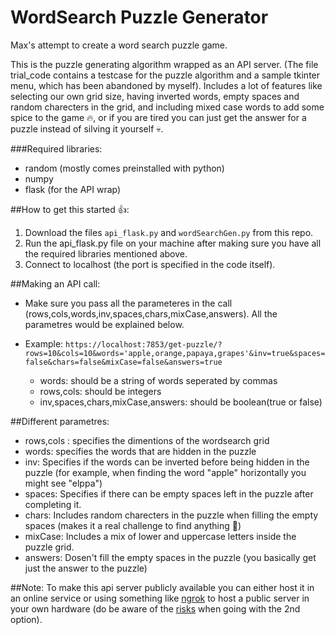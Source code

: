 # WordSearch Puzzle Generator

Max's attempt to create a word search puzzle game.

This is the puzzle generating algorithm wrapped as an API server. (The file trial_code contains a testcase for the puzzle algorithm and a sample tkinter menu, which has been abandoned by myself).
Includes a lot of features like selecting our own grid size, having inverted words, empty spaces and random charecters in the grid, and including mixed case words to add some spice to the game :fire:, or if you are tired you can just get the answer for a puzzle instead of silving it yourself :skull:.

###Required libraries:
 - random (mostly comes preinstalled with python)
 - numpy 
 - flask (for the API wrap)
  
##How to get this started :thumbsup::
1. Download the files `api_flask.py` and `wordSearchGen.py` from this repo.
2. Run the api_flask.py file on your machine after making sure you have all the required libraries mentioned above.
3. Connect to localhost (the port is specified in the code itself). 

##Making an API call:
- Make sure you pass all the parameteres in the call (rows,cols,words,inv,spaces,chars,mixCase,answers). All the parametres would be explained below.
- Example: `https://localhost:7853/get-puzzle/?rows=10&cols=10&words='apple,orange,papaya,grapes'&inv=true&spaces=false&chars=false&mixCase=false&answers=true`

  - words: should be a string of words seperated by commas
  - rows,cols: should be integers
  - inv,spaces,chars,mixCase,answers: should be boolean(true or false)

##Different parametres:
- rows,cols : specifies the dimentions of the wordsearch grid
- words: specifies the words that are hidden in the puzzle
- inv: Specifies if the words can be inverted before being hidden in the puzzle (for example, when finding the word "apple" horizontally you might see "elppa")
- spaces: Specifies if there can be empty spaces left in the puzzle after completing it.
- chars: Includes random charecters in the puzzle when filling the empty spaces (makes it a real challenge to find anything :rofl:)
- mixCase: Includes a mix of lower and uppercase letters inside the puzzle grid.
- answers: Dosen't fill the empty spaces in the puzzle (you basically get just the answer to the puzzle)

##Note:
To make this api server publicly available you can either host it in an online service or using something like [ngrok](https://ngrok.com/) to host a public server in your own hardware (do be aware of the [risks](https://security.stackexchange.com/questions/41983/what-risks-are-involved-in-exposing-our-home-computers-over-the-public-internet) when going with the 2nd option).